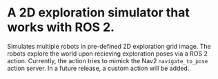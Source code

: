 # A 2D exploration simulator that works with ROS 2.

Simulates multiple robots in pre-defined 2D exploration grid image. The robots explore the world upon recieving exploration poses via a ROS 2 action.
Currently, the action tries to mimick the Nav2 ```navigate_to_pose``` action server. In a future release, a custom action will be added.